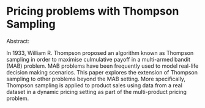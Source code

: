 # Pricing problems with Thompson Sampling

Abstract:

In 1933, William R. Thompson proposed an algorithm known as Thompson sampling in order to maximise culmulative payoff in a multi-armed bandit (MAB) problem. MAB problems have been frequently used to model real-life decision making scenarios. This paper explores the extension of Thompson sampling to other problems beyond the MAB setting. More specifically, Thompson sampling is applied to product sales using data from a real dataset in a dynamic pricing setting as part of the multi-product pricing problem. 

